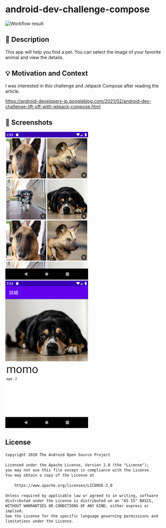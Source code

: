 # android-dev-challenge-compose

![Workflow result](https://github.com/ishikawawawa/android-dev-challenge-compose/workflows/Check/badge.svg)


## :scroll: Description

This app will help you find a pet.
You can select the image of your favorite animal and view the details.

## :bulb: Motivation and Context

I was interested in this challenge and Jetpack Compose after reading the article.

https://android-developers-jp.googleblog.com/2021/02/android-dev-challenge-lift-off-with-jetpack-compose.html

## :camera_flash: Screenshots

<img src="/results/screenshot_1.png" width="260">&emsp;<img src="/results/screenshot_2.png" width="260">

## License
```
Copyright 2020 The Android Open Source Project

Licensed under the Apache License, Version 2.0 (the "License");
you may not use this file except in compliance with the License.
You may obtain a copy of the License at

    https://www.apache.org/licenses/LICENSE-2.0

Unless required by applicable law or agreed to in writing, software
distributed under the License is distributed on an "AS IS" BASIS,
WITHOUT WARRANTIES OR CONDITIONS OF ANY KIND, either express or implied.
See the License for the specific language governing permissions and
limitations under the License.
```